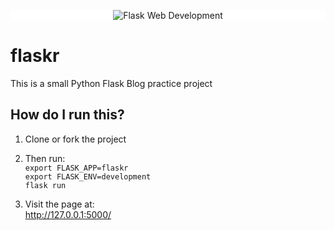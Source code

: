 <p align="center" style="background-color: white;">
  <img src="https://upload.wikimedia.org/wikipedia/commons/3/3c/Flask_logo.svg" alt="Flask Web Development"/>
</p>

# flaskr
This is a small Python Flask Blog practice project

## How do I run this?

1. Clone or fork the project    
2. Then run:    
`export FLASK_APP=flaskr`      
`export FLASK_ENV=development`     
`flask run`    

3. Visit the page at:    
http://127.0.0.1:5000/

